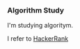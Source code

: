 ### Algorithm Study

I'm studying algoritym.

I refer to [HackerRank](https://www.hackerrank.com/challenges/solve-me-first/problem)

